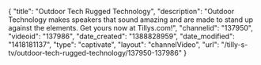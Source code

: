 {
    "title": "Outdoor Tech Rugged Technology",
    "description": "Outdoor Technology makes speakers that sound amazing and are made to stand up against the elements. Get yours now at Tillys.com!",
    "channelid": "137950",
    "videoid": "137986",
    "date_created": "1388828959",
    "date_modified": "1418181137",
    "type": "captivate",
    "layout": "channelVideo",
    "url": "\/tilly-s-tv\/outdoor-tech-rugged-technology\/137950-137986"
}